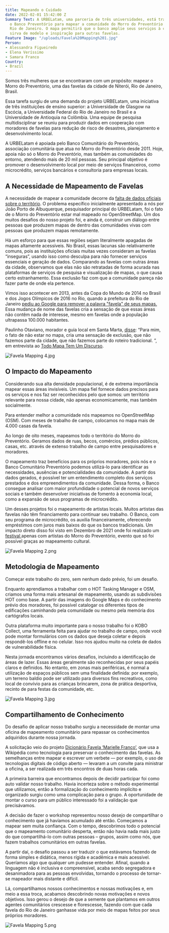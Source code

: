 ```yaml
---
title: Mapeando o Cuidado
date: 2022-02-01 15:42:00 Z
Summary Text: A URBELatam, uma parceria de três universidades, está trabalhando com
  o Banco Preventório para mapear a comunidade do Morro do Preventório próximo ao
  Rio de Janeiro. O mapa permitirá que o banco amplie seus serviços à comunidade e
  sirva de modelo e inspiração para outras favelas.
Feature Image: "/uploads/Favela%20Mapping%201.jpg"
Person:
- Alessandra Figueiredo
- Elena Veríssimo
- Samara Franco
Country:
- Brazil
---
```


Somos três mulheres que se encontraram com um propósito: mapear o Morro do Preventório, uma das favelas da cidade de Niterói, Rio de Janeiro, Brasil.

Essa tarefa surgiu de uma demanda do projeto URBELatam, uma iniciativa de três instituições de ensino superior: a Universidade de Glasgow na Escócia, a Universidade Federal do Rio de Janeiro no Brasil e a Universidade de Antioquia na Colômbia. Uma equipe de pesquisa multidisciplinar se reuniu para produzir dados em cooperação com moradores de favelas para redução de risco de desastres, planejamento e desenvolvimento local.

A URBELatam é apoiada pelo Banco Comunitário do Preventório, associação comunitária que atua no Morro do Preventório desde 2011. Hoje, apoia não só o Morro do Preventório, mas também as comunidades do entorno, atendendo mais de 20 mil pessoas. Seu principal objetivo é promover o desenvolvimento local por meio de serviços financeiros, como microcrédito, serviços bancários e consultoria para empresas locais.

## A Necessidade de Mapeamento de Favelas

A necessidade de mapear a comunidade decorre da [falta de dados oficiais sobre o território](https://rioonwatch.org.br/?p=23070). O problema específico inicialmente apresentado a nós por João Porto de Albuquerque, pesquisador principal do URBELatam, foi o fato de o Morro do Preventório estar mal mapeado no OpenStreetMap. Um dos muitos desafios do nosso projeto foi, e ainda é, construir um diálogo entre pessoas que produzem mapas de dentro das comunidades vivas com pessoas que produzem mapas remotamente.

Há um esforço para que essas regiões sejam literalmente apagadas de mapas altamente acessíveis. No Brasil, essas lacunas são relativamente comuns, pois as instituições oficiais muitas vezes consideram as favelas “inseguras”, usando isso como desculpa para não fornecer serviços essenciais e geração de dados. Comparando as favelas com outras áreas da cidade, observamos que elas não são retratadas de forma acurada nas plataformas de serviços de pesquisa e visualização de mapas, o que causa certo estranhamento. Essa exclusão faz com que a comunidade pareça não fazer parte de onde ela pertence.

Vimos isso acontecer em 2013, antes da Copa do Mundo de 2014 no Brasil e dos Jogos Olímpicos de 2016 no Rio, quando a prefeitura do Rio de Janeiro [pediu ao Google para remover a palavra "favela" de seus mapas.](https://www.telegraph.co.uk/technology/google/9982153/Google-removes-word-favela-from-Rio-maps.html) Essa mudança de nome das favelas cria a sensação de que essas áreas não contêm nada de interesse, mesmo em favelas onde a população ultrapassa 100.000 habitantes.

Paulinho Otaviano, morador e guia local em Santa Marta, [disse](https://rioonwatch.org.br/?p=23070): “Para mim, o fato de não estar no mapa, cria uma sensação de exclusão, que não fazemos parte da cidade, que não fazemos parte do roteiro tradicional. ”, em entrevista ao [Todo Mapa Tem Um Discurso](https://todomapatemumdiscurso.wordpress.com/).

![Favela Mapping 4.jpg](/uploads/Favela%20Mapping%204.jpg)

## O Impacto do Mapeamento

Considerando sua alta densidade populacional, é de extrema importância mapear essas áreas invisíveis. Um mapa fiel fornece dados precisos para os serviços e nos faz ser reconhecidos pelo que somos: um território relevante para nossa cidade, não apenas economicamente, mas também socialmente.

Para entender melhor a comunidade nós mapeamos no OpenStreetMap (OSM). Com meses de trabalho de campo, colocamos no mapa mais de 4.000 casas da favela.

Ao longo de oito meses, mapeamos todo o território do Morro do Preventório. Geramos dados de ruas, becos, comércios, prédios públicos, casas, etc. através de extenso trabalho de campo entre pesquisadores e moradores.

O mapeamento traz benefícios para os próprios moradores, pois nós e o Banco Comunitário Preventório podemos utilizá-lo para identificar as necessidades, ausências e potencialidades da comunidade. A partir dos dados gerados, é possível ter um entendimento completo dos serviços prestados e dos empreendimentos da comunidade. Dessa forma, o Banco consegue analisar com maior profundidade o potencial de novos serviços sociais e também desenvolver iniciativas de fomento à economia local, como a expansão de seus programas de microcrédito.

Um desses projetos foi o mapeamento de artistas locais. Muitos artistas das favelas não têm financiamento para continuar seu trabalho. O Banco, com seu programa de microcrédito, os auxilia financeiramente, oferecendo empréstimos com juros mais baixos do que os bancos tradicionais. Um impacto direto disso foi visto em Dezembro de 2021 onde foi realizado um [festival ](https://www.instagram.com/p/CWv35eqLFJK/)apenas com artistas do Morro do Preventório, evento que só foi possível graças ao mapeamento cultural.

![Favela Mapping 2.png](/uploads/Favela%20Mapping%202.png)

## Metodologia de Mapeamento

Começar este trabalho do zero, sem nenhum dado prévio, foi um desafio.

Enquanto aprendíamos a trabalhar com o HOT Tasking Manager e OSM, criamos uma forma mais artesanal de mapeamento, usando as subdivisões HOT como base. A partir das imagens do Google Maps e do conhecimento prévio dos moradores, foi possível catalogar os diferentes tipos de edificações caminhando pela comunidade ou mesmo pela memória dos cartógrafos locais.

Outra plataforma muito importante para o nosso trabalho foi o KOBO Collect, uma ferramenta feita para ajudar no trabalho de campo, onde você pode montar formulários com os dados que deseja coletar e depois respondê-los offline e no celular. Isso nos ajudou muito na coleta de dados de vulnerabilidade física.

Nesta jornada encontramos vários desafios, incluindo a identificação de áreas de lazer. Essas áreas geralmente são reconhecidas por seus papéis claros e definidos. No entanto, em zonas mais periféricas, é normal a utilização de espaços públicos sem uma finalidade definida: por exemplo, um terreno baldio pode ser utilizado para diversos fins recreativos, como local de convívio para as crianças brincarem, zona de prática desportiva, recinto de para festas da comunidade, etc.

![Favela Mapping 3.jpg](/uploads/Favela%20Mapping%203.jpg)

## Compartilhamento de Conhecimento

Do desafio de aplicar nosso trabalho surgiu a necessidade de montar uma oficina de mapeamento comunitário para repassar os conhecimentos adquiridos durante nossa jornada.

A solicitação veio do projeto [Dicionário Favela ‘Marielle Franco’](https://wikifavelas.com.br/en/index.html), que usa a Wikipédia como tecnologia para preservar o conhecimento das favelas. As semelhanças entre mapear e escrever um verbete — por exemplo, o uso de tecnologias digitais de código aberto — levaram a um convite para ministrar a oficina, a ser realizada em três encontros de duas horas cada.

A primeira barreira que encontramos depois de decidir participar foi como auto validar nosso trabalho. Havia incerteza sobre o método experimental que utilizamos, então a formalização do conhecimento implícito e organizado surgiu como uma complicação para o grupo. A oportunidade de montar o curso para um público interessado foi a validação que precisávamos.

A decisão de fazer o workshop representou nosso desejo de compartilhar o conhecimento que já havíamos acumulado até então. Começamos a mapear sem muita confiança. Com o tempo, descobrimos todo o potencial que o mapeamento comunitário desperta, então não havia nada mais justo do que compartilhá-lo com outras pessoas – grupos, assim como nós, que fazem trabalhos comunitários em outras favelas.

A partir daí, o desafio passou a ser traduzir o que estávamos fazendo de forma simples e didática, menos rígida e acadêmica e mais acessível. Queríamos algo que qualquer um pudesse entender. Afinal, quando a linguagem não é inclusiva e compreensível, acaba sendo segregadora e desanimadora para as pessoas envolvidas, tornando o processo de tornar-se mapeador mais distante e difícil.

Lá, compartilhamos nossos conhecimentos e nossas motivações e, em meio a essa troca, acabamos descobrindo novas motivações e novos objetivos. Isso gerou o desejo de que a semente que plantamos em outros agentes comunitários crescesse e florescesse, fazendo com que cada favela do Rio de Janeiro ganhasse vida por meio de mapas feitos por seus próprios moradores.

![Favela Mapping 5.png](/uploads/Favela%20Mapping%205.png)
